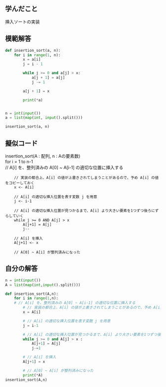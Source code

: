 

## 学んだこと
挿入ソートの実装

## 模範解答
```python
def insertion_sort(a, n):
    for i in range(1, n):
        x = a[i]
        j = i - 1

        while j >= 0 and a[j] > x:
            a[j + 1] = a[j]
            j -= 1

        a[j + 1] = x

        print(*a)


n = int(input())
a = list(map(int, input().split()))

insertion_sort(a, n)
```

## 擬似コード
insertion_sort(A : 配列, n : Aの要素数)  
    for i = 1 to n-1  
        // A[i] を、整列済みの A[0] ~ A[i-1] の適切な位置に挿入する  
  
        // 実装の都合上、A[i] の値が上書きされてしまうことがあるので、予め A[i] の値をコピーしておく          
        x <- A[i]  
  
        // A[i] の適切な挿入位置を表す変数 j を用意  
        j <- i-1  
  
        // A[i] の適切な挿入位置が見つかるまで、A[i] より大きい要素を1つずつ後ろにずらしていく  
        while j >= 0 AND A[j] > x  
            A[j+1] = A[j]  
            j--  
  
        // A[i] を挿入  
        A[j+1] <- x  
  
        // A[0] ~ A[i] が整列済みになった

## 自分の解答
```python
n = int(input())
A = list(map(int,input().split()))

def insertion_sort(A,n):
    for i in range(1,n):
    # // A[i] を、整列済みの A[0] ~ A[i-1] の適切な位置に挿入する
        # // 実装の都合上、A[i] の値が上書きされてしまうことがあるので、予め A[i] の値をコピーしておく        
        x = A[i]

        # // A[i] の適切な挿入位置を表す変数 j を用意
        j = i-1

        # // A[i] の適切な挿入位置が見つかるまで、A[i] より大きい要素を1つずつ後ろにずらしていく
        while j >= 0 and A[j] > x :
            A[j+1] = A[j]
            j-=1

        # // A[i] を挿入
        A[j+1] = x

        # // A[0] ~ A[i] が整列済みになった
        print(*A)
insertion_sort(A,n)
```


